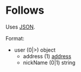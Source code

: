 # Follows
Uses [JSON](https://www.json.org/).

Format:
 - user (0|>) object
	 - address (1) [address](address.md)
	 - nickName (0|1) string
<!--stackedit_data:
eyJoaXN0b3J5IjpbMjMyODAxNzY3LDczMDk5ODExNl19
-->